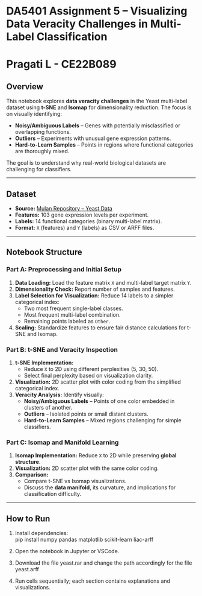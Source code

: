 # DA5401 Assignment 5 – Visualizing Data Veracity Challenges in Multi-Label Classification

# Pragati L - CE22B089

## Overview
This notebook explores **data veracity challenges** in the Yeast multi-label dataset using **t-SNE** and **Isomap** for dimensionality reduction. The focus is on visually identifying:

- **Noisy/Ambiguous Labels** – Genes with potentially misclassified or overlapping functions.  
- **Outliers** – Experiments with unusual gene expression patterns.  
- **Hard-to-Learn Samples** – Points in regions where functional categories are thoroughly mixed.

The goal is to understand why real-world biological datasets are challenging for classifiers.

---

## Dataset
- **Source:** [Mulan Repository – Yeast Data](http://mulan.sourceforge.net/datasets-mlc.html)  
- **Features:** 103 gene expression levels per experiment.  
- **Labels:** 14 functional categories (binary multi-label matrix).  
- **Format:** `X` (features) and `Y` (labels) as CSV or ARFF files.

---

## Notebook Structure

### Part A: Preprocessing and Initial Setup
1. **Data Loading:** Load the feature matrix `X` and multi-label target matrix `Y`.  
2. **Dimensionality Check:** Report number of samples and features.  
3. **Label Selection for Visualization:** Reduce 14 labels to a simpler categorical index:
   - Two most frequent single-label classes.  
   - Most frequent multi-label combination.  
   - Remaining points labeled as `Other`.  
4. **Scaling:** Standardize features to ensure fair distance calculations for t-SNE and Isomap.

### Part B: t-SNE and Veracity Inspection
1. **t-SNE Implementation:**  
   - Reduce `X` to 2D using different perplexities (5, 30, 50).  
   - Select final perplexity based on visualization clarity.  
2. **Visualization:** 2D scatter plot with color coding from the simplified categorical index.  
3. **Veracity Analysis:** Identify visually:
   - **Noisy/Ambiguous Labels** – Points of one color embedded in clusters of another.  
   - **Outliers** – Isolated points or small distant clusters.  
   - **Hard-to-Learn Samples** – Mixed regions challenging for simple classifiers.

### Part C: Isomap and Manifold Learning
1. **Isomap Implementation:** Reduce `X` to 2D while preserving **global structure**.  
2. **Visualization:** 2D scatter plot with the same color coding.  
3. **Comparison:**  
   - Compare t-SNE vs Isomap visualizations.  
   - Discuss the **data manifold**, its curvature, and implications for classification difficulty.

---

## How to Run
1. Install dependencies:  
pip install numpy pandas matplotlib scikit-learn liac-arff

2. Open the notebook in Jupyter or VSCode.

3. Download the file yeast.rar and change the path accordingly for the file yeast.arff

4. Run cells sequentially; each section contains explanations and visualizations.
